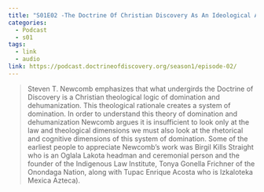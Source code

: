 ```yaml
---
title: "S01E02 -The Doctrine Of Christian Discovery As An Ideological And Legal Framework with Steven T. Newcomb"
categories:
  - Podcast
  - s01
tags:
  - link
  - audio
link: https://podcast.doctrineofdiscovery.org/season1/episode-02/
---
```


> Steven T. Newcomb emphasizes that what undergirds the Doctrine of Discovery is a Christian theological logic of domination and dehumanization. This theological rationale creates a system of domination. In order to understand this theory of domination and dehumanization Newcomb argues it is insufficient to look only at the law and theological dimensions we must also look at the rhetorical and cognitive dimensions of this system of domination. Some of the earliest people to appreciate Newcomb’s work was Birgil Kills Straight who is an Oglala Lakota headman and ceremonial person and the founder of the Indigenous Law Institute, Tonya Gonella Frichner of the Onondaga Nation, along with Tupac Enrique Acosta who is Izkaloteka Mexica Azteca).